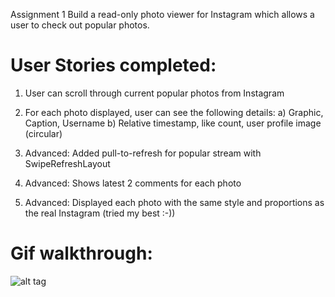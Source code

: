 Assignment 1
Build a read-only photo viewer for Instagram which allows a user to check out popular photos.

User Stories completed:
======================

1. User can scroll through current popular photos from Instagram
2. For each photo displayed, user can see the following details:
    a) Graphic, Caption, Username
    b) Relative timestamp, like count, user profile image (circular)

3. Advanced: Added pull-to-refresh for popular stream with SwipeRefreshLayout
4. Advanced: Shows latest 2 comments for each photo
5. Advanced: Displayed each photo with the same style and proportions as the real Instagram (tried my best :-))


Gif walkthrough:
===============
![alt tag](https://github.com/vvalluri/codepath-instagramviewer/blob/master/codepath-instagram-1.gif)
